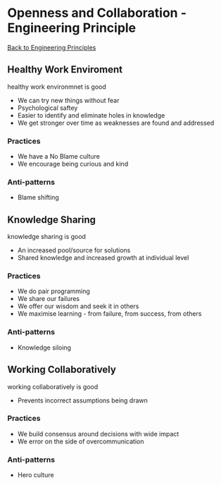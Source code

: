 # Openness and Collaboration - Engineering Principle

[Back to Engineering Principles](../engineering%20principles.md)

## Healthy Work Enviroment
healthy work environmnet is good
- We can try new things without fear
- Psychological saftey
- Easier to identify and eliminate holes in knowledge
- We get stronger over time as weaknesses are found and addressed
### Practices
- We have a No Blame culture
- We encourage being curious and kind
### Anti-patterns
- Blame shifting

## Knowledge Sharing
knowledge sharing is good
- An increased pool/source for solutions
- Shared knowledge and increased growth at individual level
### Practices
- We do pair programming
- We share our failures
- We offer our wisdom and seek it in others
- We maximise learning - from failure, from success, from others
### Anti-patterns
- Knowledge siloing

## Working Collaboratively
working collaboratively is good
- Prevents incorrect assumptions being drawn
### Practices
- We build consensus around decisions with wide impact
- We error on the side of overcommunication
### Anti-patterns
- Hero culture
